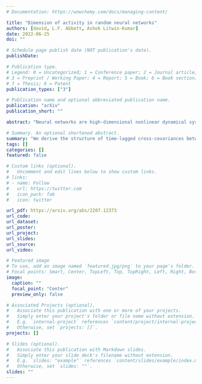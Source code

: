 ```yaml
---
# Documentation: https://wowchemy.com/docs/managing-content/

title: "Dimension of activity in random neural networks"
authors: [david, L.F. Abbott, Ashok Litwin-Kumar]
date: 2022-06-25
doi: ""

# Schedule page publish date (NOT publication's date).
publishDate: 

# Publication type.
# Legend: 0 = Uncategorized; 1 = Conference paper; 2 = Journal article;
# 3 = Preprint / Working Paper; 4 = Report; 5 = Book; 6 = Book section;
# 7 = Thesis; 8 = Patent
publication_types: ["3"]

# Publication name and optional abbreviated publication name.
publication: "arXiv"
publication_short: ""

abstract: "Neural networks are high-dimensional nonlinear dynamical systems that process information through the coordinated activity of many interconnected units. Understanding how biological and machine-learning networks function and learn requires knowledge of the structure of this coordinated activity, information contained in cross-covariances between units. Although dynamical mean field theory (DMFT) has elucidated several features of random neural networks -- in particular, that they can generate chaotic activity -- existing DMFT approaches do not support the calculation of cross-covariances. We solve this longstanding problem by extending the DMFT approach via a two-site cavity method. This reveals, for the first time, several spatial and temporal features of activity coordination, including the effective dimension, defined as the participation ratio of the spectrum of the covariance matrix. Our results provide a general analytical framework for studying the structure of collective activity in random neural networks and, more broadly, in high-dimensional nonlinear dynamical systems with quenched disorder. "

# Summary. An optional shortened abstract.
summary: "We derive the structure of time-lagged cross-covariances between neurons in nonlinear recurrent neural networks with random synaptic couplings."
tags: []
categories: []
featured: false

# Custom links (optional).
#   Uncomment and edit lines below to show custom links.
# links:
# - name: Follow
#   url: https://twitter.com
#   icon_pack: fab
#   icon: twitter

url_pdf: https://arxiv.org/abs/2207.12373
url_code: 
url_dataset:
url_poster: 
url_project:
url_slides:
url_source:
url_video:

# Featured image
# To use, add an image named `featured.jpg/png` to your page's folder. 
# Focal points: Smart, Center, TopLeft, Top, TopRight, Left, Right, BottomLeft, Bottom, BottomRight.
image:
  caption: ""
  focal_point: "Center"
  preview_only: false

# Associated Projects (optional).
#   Associate this publication with one or more of your projects.
#   Simply enter your project's folder or file name without extension.
#   E.g. `internal-project` references `content/project/internal-project/index.md`.
#   Otherwise, set `projects: []`.
projects: []

# Slides (optional).
#   Associate this publication with Markdown slides.
#   Simply enter your slide deck's filename without extension.
#   E.g. `slides: "example"` references `content/slides/example/index.md`.
#   Otherwise, set `slides: ""`.
slides: ""
---
```

